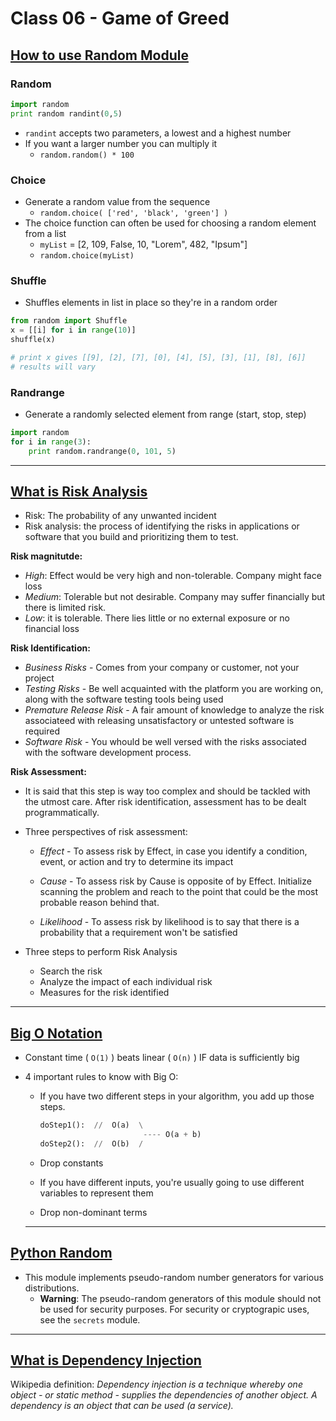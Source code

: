# Class 06 - Game of Greed

## [How to use Random Module](https://www.pythonforbeginners.com/random/how-to-use-the-random-module-in-python)

### Random

```Python
import random
print random randint(0,5)
```

* `randint` accepts two parameters, a lowest and a highest number
* If you want a larger number you can multiply it
  * `random.random() * 100`

### Choice

* Generate a random value from the sequence
  * `random.choice( ['red', 'black', 'green'] )`
* The choice function can often be used for choosing a random element from a list
  * `myList` = [2, 109, False, 10, "Lorem", 482, "Ipsum"]
  * `random.choice(myList)`

### Shuffle

* Shuffles elements in list in place so they're in a random order

```Python
from random import Shuffle
x = [[i] for i in range(10)]
shuffle(x)

# print x gives [[9], [2], [7], [0], [4], [5], [3], [1], [8], [6]]
# results will vary
```

### Randrange

* Generate a randomly selected element from range (start, stop, step)

```Python
import random
for i in range(3):
    print random.randrange(0, 101, 5)
```

---

## [What is Risk Analysis](https://www.edureka.co/blog/risk-analysis-in-software-testing/)

* Risk: The probability of any unwanted incident
* Risk analysis: the process of identifying the risks in applications or software that you build and prioritizing them to test.

**Risk magnitutde:**

* *High*: Effect would be very high and non-tolerable. Company might face loss
* *Medium*: Tolerable but not desirable. Company may suffer financially but there is limited risk.
* *Low*: it is tolerable. There lies little or no external exposure or no financial loss

**Risk Identification:**

* *Business Risks* - Comes from your company or customer, not your project
* *Testing Risks* - Be well acquainted with the platform you are working on, along with the software testing tools being used
* *Premature Release Risk* - A fair amount of knowledge to analyze the risk associateed with releasing unsatisfactory or untested software is required
* *Software Risk* - You whould be well versed with the risks associated with the software development process.

**Risk Assessment:**

* It is said that this step is way too complex and should be tackled with the utmost care. After risk identification, assessment has to be dealt programmatically.

* Three perspectives of risk assessment:
  * *Effect* - To assess risk by Effect, in case you identify a condition, event, or action and try to determine its impact

  * *Cause* - To assess risk by Cause is opposite of by Effect. Initialize scanning the problem and reach to the point that could be the most probable reason behind that.

  * *Likelihood* - To assess risk by likelihood is to say that there is a probability that a requirement won't be satisfied

* Three steps to perform Risk Analysis
  * Search the risk
  * Analyze the impact of each individual risk
  * Measures for the risk identified

---

## [Big O Notation](https://www.youtube.com/watch?v=v4cd1O4zkGw)

* Constant time ( `O(1)` ) beats linear ( `O(n)` ) IF data is sufficiently big

* 4 important rules to know with Big O:
  * If you have two different steps in your algorithm, you add up those steps.

    ```Python
    doStep1():  //  O(a)  \
                           ---- O(a + b)
    doStep2():  //  O(b)  /
    ```

  * Drop constants
  * If you have different inputs, you're usually going to use different variables to represent them
  * Drop non-dominant terms

  ---

## [Python Random](https://docs.python.org/3/library/random.html)

* This module implements pseudo-random number generators for various distributions.
  * **Warning**: The pseudo-random generators of this module should not be used for security purposes. For security or cryptograpic uses, see the `secrets` module.

---

## [What is Dependency Injection](https://www.freecodecamp.org/news/a-quick-intro-to-dependency-injection-what-it-is-and-when-to-use-it-7578c84fa88f/)

Wikipedia definition: *Dependency injection is a technique whereby one object - or static method - supplies the dependencies of another object. A dependency is an object that can be used (a service).*
